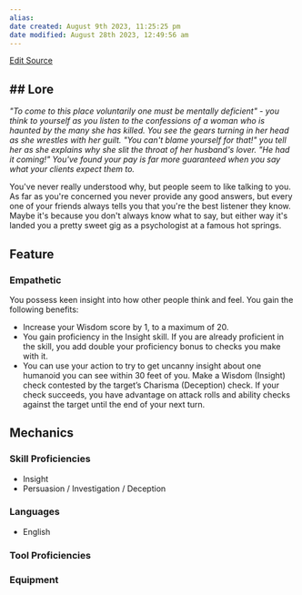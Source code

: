 ```yaml
---
alias: 
date created: August 9th 2023, 11:25:25 pm
date modified: August 28th 2023, 12:49:56 am
---
```

[Edit Source](https://github.com/bradhaas/TheCompendium-v2/blob/main/Custom%20Backgrounds/The%20Frontier%20Psychologist.md)
## ## Lore
*"To come to this place voluntarily one must be mentally deficient" - you think to yourself as you listen to the confessions of a woman who is haunted by the many she has killed. You see the gears turning in her head as she wrestles with her guilt. "You can't blame yourself for that!" you tell her as she explains why she slit the throat of her husband's lover. "He had it coming!" You've found your pay is far more guaranteed when you say what your clients expect them to.*

You've never really understood why, but people seem to like talking to you. As far as you're concerned you never provide any good answers, but every one of your friends always tells you that you're the best listener they know. Maybe it's because you don't always know what to say, but either way it's landed you a pretty sweet gig as a psychologist at a famous hot springs.
## Feature
### Empathetic
You possess keen insight into how other people think and feel. You gain the following benefits:
- Increase your Wisdom score by 1, to a maximum of 20.
- You gain proficiency in the Insight skill. If you are already proficient in the skill, you add double your proficiency bonus to checks you make with it.
- You can use your action to try to get uncanny insight about one humanoid you can see within 30 feet of you. Make a Wisdom (Insight) check contested by the target’s Charisma (Deception) check. If your check succeeds, you have advantage on attack rolls and ability checks against the target until the end of your next turn.

## Mechanics
### Skill Proficiencies
- Insight
- Persuasion / Investigation / Deception
### Languages
- English
### Tool Proficiencies
### Equipment
